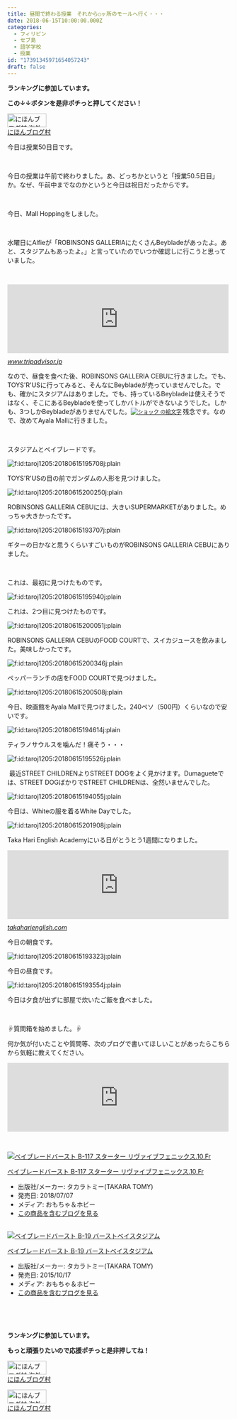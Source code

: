 ```yaml
---
title: 昼間で終わる授業　それから○ヶ所のモールへ行く・・・　
date: 2018-06-15T10:00:00.000Z
categories:
  - フィリピン
  - セブ島
  - 語学学校
  - 授業
id: "17391345971654057243"
draft: false
---
```

<p><strong>ランキングに参加しています。</strong></p>
<p><strong>この↓↓ボタンを是非ポチっと押してください！</strong></p>
<p><a href="//overseas.blogmura.com/cebu/ranking.html"><img src="//overseas.blogmura.com/cebu/img/cebu88_31.gif" alt="にほんブログ村 海外生活ブログ セブ島情報へ" width="88" height="31" border="0" /></a><br /><a href="//overseas.blogmura.com/cebu/ranking.html">にほんブログ村</a></p>
<p>今日は授業50日目です。</p>
<p> </p>
<p>今日の授業は午前で終わりました。あ、どっちかというと「授業50.5日目」か。なぜ、午前中までなのかというと今日は祝日だったからです。</p>
<p> </p>
<p>今日、Mall Hoppingをしました。</p>
<p> </p>
<p>水曜日にAlfieが「ROBINSONS GALLERIAにたくさんBeybladeがあったよ。あと、スタジアムもあったよ。」と言っていたのでいつか確認しに行こうと思っていました。</p>
<p> </p>
<p><iframe class="embed-card embed-webcard" style="display: block; width: 100%; height: 155px; max-width: 500px; margin: 10px 0px;" title="2018年 Robinsons Galleriaへ行く前に！見どころをチェック - トリップアドバイザー" src="https://hatenablog-parts.com/embed?url=https%3A%2F%2Fwww.tripadvisor.jp%2FAttraction_Review-g298453-d3507968-Reviews-Robinsons_Galleria-Pasig_Metro_Manila_Luzon.html" frameborder="0" scrolling="no"></iframe><cite class="hatena-citation"><a href="https://www.tripadvisor.jp/Attraction_Review-g298453-d3507968-Reviews-Robinsons_Galleria-Pasig_Metro_Manila_Luzon.html">www.tripadvisor.jp</a></cite></p>
<p>なので、昼食を食べた後、ROBINSONS GALLERIA CEBUに行きました。でも、TOYS'R'USに行ってみると、そんなにBeybladeが売っていませんでした。でも、確かにスタジアムはありました。でも、持っているBeybladeは使えそうではなく、そこにあるBeybladeを使ってしかバトルができないようでした。しかも、3つしかBeybladeがありませんでした。<a href="http://emoji7.jp/055gz_759478/%E3%82%B7%E3%83%A7%E3%83%83%E3%82%AF/" style="font-size: 12px; font-family: Meiryo; font-style: normal; font-variant-ligatures: normal; font-variant-caps: normal; font-weight: 400; letter-spacing: normal; orphans: 2; text-align: start; text-indent: 0px; text-transform: none; white-space: normal; widows: 2; word-spacing: 0px; -webkit-text-stroke-width: 0px;"><img style="font-size: 12px;" src="http://gazo.emoji7.jp/img/055gz_759478/%E3%82%B7%E3%83%A7%E3%83%83%E3%82%AF_m.gif" alt="ショック の絵文字" border="0" /></a><span style="color: #000000; font-family: Meiryo; font-size: 12px; font-style: normal; font-variant-ligatures: normal; font-variant-caps: normal; font-weight: 400; letter-spacing: normal; orphans: 2; text-align: start; text-indent: 0px; text-transform: none; white-space: normal; widows: 2; word-spacing: 0px; -webkit-text-stroke-width: 0px; text-decoration-style: initial; text-decoration-color: initial; display: inline !important; float: none;"> </span>残念です。なので、改めてAyala Mallに行きました。</p>
<p> </p>
<p>スタジアムとベイブレードです。</p>
<p><img class="hatena-fotolife" title="f:id:taroj1205:20180615195708j:plain" src="https://cdn-ak.f.st-hatena.com/images/fotolife/t/taroj1205/20180615/20180615195708.jpg" alt="f:id:taroj1205:20180615195708j:plain" /></p>
<p>TOYS'R'USの目の前でガンダムの人形を見つけました。</p>
<p><img class="hatena-fotolife" title="f:id:taroj1205:20180615200250j:plain" src="https://cdn-ak.f.st-hatena.com/images/fotolife/t/taroj1205/20180615/20180615200250.jpg" alt="f:id:taroj1205:20180615200250j:plain" /></p>
<p>ROBINSONS GALLERIA CEBUには、大きいSUPERMARKETがありました。めっちゃ大きかったです。</p>
<p><img class="hatena-fotolife" title="f:id:taroj1205:20180615193707j:plain" src="https://cdn-ak.f.st-hatena.com/images/fotolife/t/taroj1205/20180615/20180615193707.jpg" alt="f:id:taroj1205:20180615193707j:plain" /></p>
<p>ギターの日かなと思うくらいすごいものがROBINSONS GALLERIA CEBUにありました。</p>
<p> </p>
<p>これは、最初に見つけたものです。</p>
<p><img class="hatena-fotolife" title="f:id:taroj1205:20180615195940j:plain" src="https://cdn-ak.f.st-hatena.com/images/fotolife/t/taroj1205/20180615/20180615195940.jpg" alt="f:id:taroj1205:20180615195940j:plain" /></p>
<p>これは、2つ目に見つけたものです。</p>
<p><img class="hatena-fotolife" title="f:id:taroj1205:20180615200051j:plain" src="https://cdn-ak.f.st-hatena.com/images/fotolife/t/taroj1205/20180615/20180615200051.jpg" alt="f:id:taroj1205:20180615200051j:plain" /></p>
<p>ROBINSONS GALLERIA CEBUのFOOD COURTで、スイカジュースを飲みました。美味しかったです。</p>
<p><img class="hatena-fotolife" title="f:id:taroj1205:20180615200346j:plain" src="https://cdn-ak.f.st-hatena.com/images/fotolife/t/taroj1205/20180615/20180615200346.jpg" alt="f:id:taroj1205:20180615200346j:plain" /></p>
<p>ペッパーランチの店をFOOD COURTで見つけました。</p>
<p><img class="hatena-fotolife" title="f:id:taroj1205:20180615200508j:plain" src="https://cdn-ak.f.st-hatena.com/images/fotolife/t/taroj1205/20180615/20180615200508.jpg" alt="f:id:taroj1205:20180615200508j:plain" /></p>
<p>今日、映画館をAyala Mallで見つけました。240ペソ（500円）くらいなので安いです。</p>
<p><img class="hatena-fotolife" title="f:id:taroj1205:20180615194614j:plain" src="https://cdn-ak.f.st-hatena.com/images/fotolife/t/taroj1205/20180615/20180615194614.jpg" alt="f:id:taroj1205:20180615194614j:plain" /></p>
<p>ティラノサウルスを噛んだ！痛そう・・・</p>
<p><img class="hatena-fotolife" title="f:id:taroj1205:20180615195526j:plain" src="https://cdn-ak.f.st-hatena.com/images/fotolife/t/taroj1205/20180615/20180615195526.jpg" alt="f:id:taroj1205:20180615195526j:plain" /></p>
<p> 最近STREET CHILDRENよりSTREET DOGをよく見かけます。Dumagueteでは、STREET DOGばかりでSTREET CHILDRENは、全然いませんでした。</p>
<p><img class="hatena-fotolife" title="f:id:taroj1205:20180615194055j:plain" src="https://cdn-ak.f.st-hatena.com/images/fotolife/t/taroj1205/20180615/20180615194055.jpg" alt="f:id:taroj1205:20180615194055j:plain" /></p>
<p>今日は、Whiteの服を着るWhite Dayでした。</p>
<p><img class="hatena-fotolife" title="f:id:taroj1205:20180615201908j:plain" src="https://cdn-ak.f.st-hatena.com/images/fotolife/t/taroj1205/20180615/20180615201908.jpg" alt="f:id:taroj1205:20180615201908j:plain" /></p>
<p>Taka Hari English Academyにいる日がとうとう1週間になりました。</p>
<p><iframe class="embed-card embed-webcard" style="display: block; width: 100%; height: 155px; max-width: 500px; margin: 10px 0px;" title="セブ英語留学【TAKA HARI ENGLISH ACADEMY】親子留学が人気！とにかく「話す力」が身につく！" src="https://hatenablog-parts.com/embed?url=http%3A%2F%2Ftakaharienglish.com%2F" frameborder="0" scrolling="no"></iframe><cite class="hatena-citation"><a href="http://takaharienglish.com/">takaharienglish.com</a></cite> </p>
<p>今日の朝食です。</p>
<p><img class="hatena-fotolife" title="f:id:taroj1205:20180615193323j:plain" src="https://cdn-ak.f.st-hatena.com/images/fotolife/t/taroj1205/20180615/20180615193323.jpg" alt="f:id:taroj1205:20180615193323j:plain" /></p>
<p>今日の昼食です。</p>
<p><img class="hatena-fotolife" title="f:id:taroj1205:20180615193554j:plain" src="https://cdn-ak.f.st-hatena.com/images/fotolife/t/taroj1205/20180615/20180615193554.jpg" alt="f:id:taroj1205:20180615193554j:plain" /></p>
<p>今日は夕食が出ずに部屋で炊いたご飯を食べました。</p>
<p> </p>
<p>☟質問箱を始めました。☟</p>
<p>何か気が付いたことや質問等、次のブログで書いてほしいことがあったらこちらから気軽に教えてください。</p>
<p><iframe class="embed-card embed-webcard" style="display: block; width: 100%; height: 155px; max-width: 500px; margin: 10px 0px;" title="太朗の質問箱です" src="https://hatenablog-parts.com/embed?url=https%3A%2F%2Fpeing.net%2Fja%2Ftaroj1205" frameborder="0" scrolling="no"></iframe></p>
<p> </p>
<div class="freezed">
<div class="hatena-asin-detail"><a href="http://www.amazon.co.jp/exec/obidos/ASIN/B07CZM8ZQM/taroj1205-hatena-22/"><img class="hatena-asin-detail-image" title="ベイブレードバースト B-117 スターター リヴァイブフェニックス.10.Fr" src="https://images-fe.ssl-images-amazon.com/images/I/61GrnAgz90L._SL160_.jpg" alt="ベイブレードバースト B-117 スターター リヴァイブフェニックス.10.Fr" /></a>
<div class="hatena-asin-detail-info">
<p class="hatena-asin-detail-title"><a href="http://www.amazon.co.jp/exec/obidos/ASIN/B07CZM8ZQM/taroj1205-hatena-22/">ベイブレードバースト B-117 スターター リヴァイブフェニックス.10.Fr</a></p>
<ul>
<li><span class="hatena-asin-detail-label">出版社/メーカー:</span> タカラトミー(TAKARA TOMY)</li>
<li><span class="hatena-asin-detail-label">発売日:</span> 2018/07/07</li>
<li><span class="hatena-asin-detail-label">メディア:</span> おもちゃ＆ホビー</li>
<li><a href="http://d.hatena.ne.jp/asin/B07CZM8ZQM/taroj1205-hatena-22" target="_blank">この商品を含むブログを見る</a></li>
</ul>
</div>
<div class="hatena-asin-detail-foot"> </div>
</div>
<div class="hatena-asin-detail"><a href="http://www.amazon.co.jp/exec/obidos/ASIN/B0167Z1CFI/taroj1205-hatena-22/"><img class="hatena-asin-detail-image" title="ベイブレードバースト B-19 バーストベイスタジアム" src="https://images-fe.ssl-images-amazon.com/images/I/41jBa3PIiLL._SL160_.jpg" alt="ベイブレードバースト B-19 バーストベイスタジアム" /></a>
<div class="hatena-asin-detail-info">
<p class="hatena-asin-detail-title"><a href="http://www.amazon.co.jp/exec/obidos/ASIN/B0167Z1CFI/taroj1205-hatena-22/">ベイブレードバースト B-19 バーストベイスタジアム</a></p>
<ul>
<li><span class="hatena-asin-detail-label">出版社/メーカー:</span> タカラトミー(TAKARA TOMY)</li>
<li><span class="hatena-asin-detail-label">発売日:</span> 2015/10/17</li>
<li><span class="hatena-asin-detail-label">メディア:</span> おもちゃ＆ホビー</li>
<li><a href="http://d.hatena.ne.jp/asin/B0167Z1CFI/taroj1205-hatena-22" target="_blank">この商品を含むブログを見る</a></li>
</ul>
</div>
<div class="hatena-asin-detail-foot"> </div>
</div>
</div>
<p> </p>
<div class="freezed">
<p><strong>ランキングに参加しています。</strong></p>
<p><strong>もっと頑張りたいので応援ポチっと是非押してね！</strong></p>
<p><a href="//overseas.blogmura.com/studyabroad_parent/ranking.html"><img src="//overseas.blogmura.com/studyabroad_parent/img/studyabroad_parent88_31.gif" alt="にほんブログ村 海外生活ブログ 親子留学・ジュニア留学へ" width="88" height="31" border="0" /></a><br /><a href="//overseas.blogmura.com/studyabroad_parent/ranking.html">にほんブログ村</a></p>
<p><a href="//overseas.blogmura.com/cebu/ranking.html"><img src="//overseas.blogmura.com/cebu/img/cebu88_31.gif" alt="にほんブログ村 海外生活ブログ セブ島情報へ" width="88" height="31" border="0" /></a><br /><a href="//overseas.blogmura.com/cebu/ranking.html">にほんブログ村</a></p>
</div>
